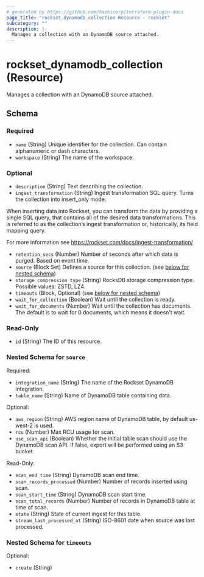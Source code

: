 ```yaml
---
# generated by https://github.com/hashicorp/terraform-plugin-docs
page_title: "rockset_dynamodb_collection Resource - rockset"
subcategory: ""
description: |-
  Manages a collection with an DynamoDB source attached.
---
```


# rockset_dynamodb_collection (Resource)

Manages a collection with an DynamoDB source attached.



<!-- schema generated by tfplugindocs -->
## Schema

### Required

- `name` (String) Unique identifier for the collection. Can contain alphanumeric or dash characters.
- `workspace` (String) The name of the workspace.

### Optional

- `description` (String) Text describing the collection.
- `ingest_transformation` (String) Ingest transformation SQL query. Turns the collection into insert_only mode.

When inserting data into Rockset, you can transform the data by providing a single SQL query, 
that contains all of the desired data transformations. 
This is referred to as the collection’s ingest transformation or, historically, its field mapping query.

For more information see https://rockset.com/docs/ingest-transformation/
- `retention_secs` (Number) Number of seconds after which data is purged. Based on event time.
- `source` (Block Set) Defines a source for this collection. (see [below for nested schema](#nestedblock--source))
- `storage_compression_type` (String) RocksDB storage compression type. Possible values: ZSTD, LZ4.
- `timeouts` (Block, Optional) (see [below for nested schema](#nestedblock--timeouts))
- `wait_for_collection` (Boolean) Wait until the collection is ready.
- `wait_for_documents` (Number) Wait until the collection has documents. The default is to wait for 0 documents, which means it doesn't wait.

### Read-Only

- `id` (String) The ID of this resource.

<a id="nestedblock--source"></a>
### Nested Schema for `source`

Required:

- `integration_name` (String) The name of the Rockset DynamoDB integration.
- `table_name` (String) Name of DynamoDB table containing data.

Optional:

- `aws_region` (String) AWS region name of DynamoDB table, by default us-west-2 is used.
- `rcu` (Number) Max RCU usage for scan.
- `use_scan_api` (Boolean) Whether the initial table scan should use the DynamoDB scan API. If false, export will be performed using an S3 bucket.

Read-Only:

- `scan_end_time` (String) DynamoDB scan end time.
- `scan_records_processed` (Number) Number of records inserted using scan.
- `scan_start_time` (String) DynamoDB scan start time.
- `scan_total_records` (Number) Number of records in DynamoDB table at time of scan.
- `state` (String) State of current ingest for this table.
- `stream_last_processed_at` (String) ISO-8601 date when source was last processed.


<a id="nestedblock--timeouts"></a>
### Nested Schema for `timeouts`

Optional:

- `create` (String)
